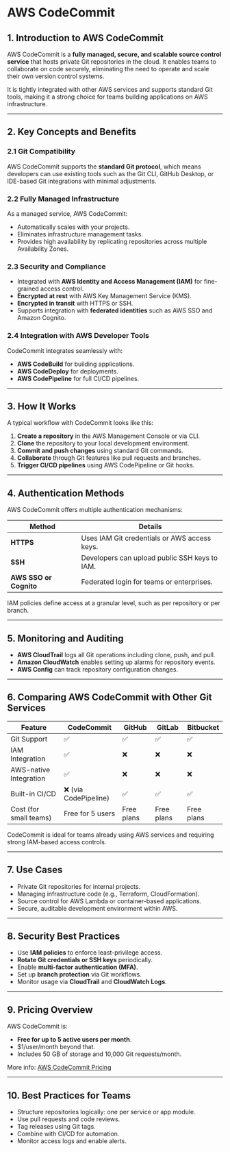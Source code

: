 # **AWS CodeCommit**

## 1. Introduction to AWS CodeCommit

AWS CodeCommit is a **fully managed, secure, and scalable source control service** that hosts private Git repositories in the cloud. It enables teams to collaborate on code securely, eliminating the need to operate and scale their own version control systems.

It is tightly integrated with other AWS services and supports standard Git tools, making it a strong choice for teams building applications on AWS infrastructure.

---

## 2. Key Concepts and Benefits

### 2.1 Git Compatibility

AWS CodeCommit supports the **standard Git protocol**, which means developers can use existing tools such as the Git CLI, GitHub Desktop, or IDE-based Git integrations with minimal adjustments.

### 2.2 Fully Managed Infrastructure

As a managed service, AWS CodeCommit:
- Automatically scales with your projects.
- Eliminates infrastructure management tasks.
- Provides high availability by replicating repositories across multiple Availability Zones.

### 2.3 Security and Compliance

- Integrated with **AWS Identity and Access Management (IAM)** for fine-grained access control.
- **Encrypted at rest** with AWS Key Management Service (KMS).
- **Encrypted in transit** with HTTPS or SSH.
- Supports integration with **federated identities** such as AWS SSO and Amazon Cognito.

### 2.4 Integration with AWS Developer Tools

CodeCommit integrates seamlessly with:
- **AWS CodeBuild** for building applications.
- **AWS CodeDeploy** for deployments.
- **AWS CodePipeline** for full CI/CD pipelines.

---

## 3. How It Works

A typical workflow with CodeCommit looks like this:

1. **Create a repository** in the AWS Management Console or via CLI.
2. **Clone** the repository to your local development environment.
3. **Commit and push changes** using standard Git commands.
4. **Collaborate** through Git features like pull requests and branches.
5. **Trigger CI/CD pipelines** using AWS CodePipeline or Git hooks.

---

## 4. Authentication Methods

AWS CodeCommit offers multiple authentication mechanisms:

| Method      | Details |
|-------------|---------|
| **HTTPS**   | Uses IAM Git credentials or AWS access keys. |
| **SSH**     | Developers can upload public SSH keys to IAM. |
| **AWS SSO or Cognito** | Federated login for teams or enterprises. |

IAM policies define access at a granular level, such as per repository or per branch.

---

## 5. Monitoring and Auditing

- **AWS CloudTrail** logs all Git operations including clone, push, and pull.
- **Amazon CloudWatch** enables setting up alarms for repository events.
- **AWS Config** can track repository configuration changes.

---

## 6. Comparing AWS CodeCommit with Other Git Services

| Feature                     | CodeCommit      | GitHub          | GitLab           | Bitbucket        |
|----------------------------|------------------|------------------|------------------|------------------|
| Git Support                | ✅               | ✅               | ✅                | ✅               |
| IAM Integration            | ✅               | ❌               | ❌                | ❌               |
| AWS-native Integration     | ✅               | ❌               | ❌                | ❌               |
| Built-in CI/CD             | ❌ (via CodePipeline) | ✅           | ✅                | ✅               |
| Cost (for small teams)     | Free for 5 users | Free plans       | Free plans        | Free plans       |

CodeCommit is ideal for teams already using AWS services and requiring strong IAM-based access controls.

---

## 7. Use Cases

- Private Git repositories for internal projects.
- Managing infrastructure code (e.g., Terraform, CloudFormation).
- Source control for AWS Lambda or container-based applications.
- Secure, auditable development environment within AWS.

---

## 8. Security Best Practices

- Use **IAM policies** to enforce least-privilege access.
- **Rotate Git credentials or SSH keys** periodically.
- Enable **multi-factor authentication (MFA)**.
- Set up **branch protection** via Git workflows.
- Monitor usage via **CloudTrail** and **CloudWatch Logs**.

---

## 9. Pricing Overview

AWS CodeCommit is:
- **Free for up to 5 active users per month**.
- $1/user/month beyond that.
- Includes 50 GB of storage and 10,000 Git requests/month.

More info: [AWS CodeCommit Pricing](https://aws.amazon.com/codecommit/pricing/)

---

## **10. Best Practices for Teams**

- Structure repositories logically: one per service or app module.
- Use pull requests and code reviews.
- Tag releases using Git tags.
- Combine with CI/CD for automation.
- Monitor access logs and enable alerts.